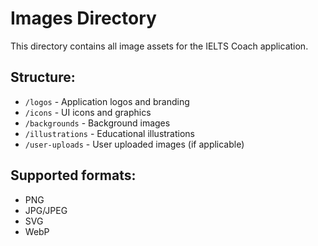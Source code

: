 # Images Directory

This directory contains all image assets for the IELTS Coach application.

## Structure:
- `/logos` - Application logos and branding
- `/icons` - UI icons and graphics
- `/backgrounds` - Background images
- `/illustrations` - Educational illustrations
- `/user-uploads` - User uploaded images (if applicable)

## Supported formats:
- PNG
- JPG/JPEG
- SVG
- WebP

